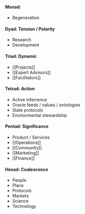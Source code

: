 #### Monad: 
- Regeneration

#### Dyad: Tension / Polarity
- Research
- Development

#### Triad: Dynamic
- [[Projects]]
- [[Expert Advisors]]
- [[Facilitators]]

#### Tetrad: Action
- Active inferrence
- Oracle feeds / values / ontologies
- State protocols
- Environmental stewardship

#### Pentad: Significance
- Product / Services
- [[Operations]]
- [[Community]]
- [[Marketing]]
- [[Finance]]

#### Hexad: Coalescence
- People
- Place
- Protocols
- Markets
- Science
- Technology
